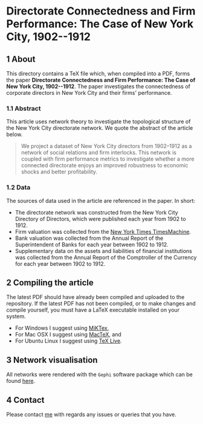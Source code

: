 # Directorate Connectedness and Firm Performance: The Case of New York City, 1902--1912

## 1 About

This directory contains a TeX file which, when compiled into a PDF, forms the paper **Directorate Connectedness and Firm Performance: The Case of New York City, 1902--1912**. The paper investigates the connectedness of corporate directors in New York City and their firms' performance.

### 1.1 Abstract

This article uses network theory to investigate the topological structure of the New York City directorate network. We quote the abstract of the article below.

> We project a dataset of New York City directors from 1902–1912 as a network of social relations and firm interlocks. This network is coupled with firm performance metrics to investigate whether a more connected directorate enjoys an improved robustness to economic shocks and better profitability.

### 1.2 Data

The sources of data used in the article are referenced in the paper. In short:

- The directorate network was constructed from the New York City Directory of Directors, which were published each year from 1902 to 1912.
- Firm valuation was collected from the [New York Times TimesMachine](https://timesmachine.nytimes.com/browser).
- Bank valuation was collected from the Annual Report of the Superintendent of Banks for each year between 1902 to 1912.
- Supplementary data on the assets and liabilities of financial institutions was collected from the Annual Report of the
Comptroller of the Currency for each year between 1902 to 1912.

## 2 Compiling the article

The latest PDF should have already been compiled and uploaded to the repository. If the latest PDF has not been compiled, or to make changes and compile yourself, you must have a LaTeX executable installed on your system.

* For Windows I suggest using [MiKTex](http://miktex.org/download),
* For Mac OSX I suggest using [MacTeX](https://tug.org/mactex/), and
* For Ubuntu Linux I suggest using [TeX Live](https://help.ubuntu.com/community/LaTeX).

## 3 Network visualisation

All networks were rendered with the `Gephi` software package which can be found [here](https://gephi.org/).

## 4 Contact

Please contact [me](mailto:sims.owen@gmail.com) with regards any issues or queries that you have.
